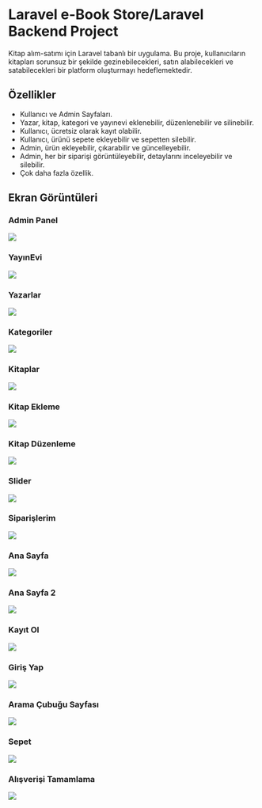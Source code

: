 # Laravel e-Book Store/Laravel Backend Project

Kitap alım-satımı için Laravel tabanlı bir uygulama. Bu proje, kullanıcıların kitapları sorunsuz bir şekilde gezinebilecekleri, satın alabilecekleri ve satabilecekleri bir platform oluşturmayı hedeflemektedir.

## Özellikler

- Kullanıcı ve Admin Sayfaları.
- Yazar, kitap, kategori ve yayınevi eklenebilir, düzenlenebilir ve silinebilir.
- Kullanıcı, ücretsiz olarak kayıt olabilir.
- Kullanıcı, ürünü sepete ekleyebilir ve sepetten silebilir.
- Admin, ürün ekleyebilir, çıkarabilir ve güncelleyebilir.
- Admin, her bir siparişi görüntüleyebilir, detaylarını inceleyebilir ve silebilir.
- Çok daha fazla özellik.


## Ekran Görüntüleri

<h3>Admin Panel</h3>

<img src='screenshots/Dashboard.png'>

<h3>YayınEvi</h3>

<img src='screenshots/Publishing House.png'>

<h3>Yazarlar</h3>

<img src='screenshots/Authors.png'>

<h3>Kategoriler</h3>

<img src='screenshots/Categories.png'>

<h3>Kitaplar</h3>

<img src='screenshots/Book List.png'>

<h3>Kitap Ekleme</h3>

<img src='screenshots/BookAdd.png'>

<h3>Kitap Düzenleme</h3>

<img src='screenshots/BookEdit.png'>

<h3>Slider</h3>

<img src='screenshots/Slider.png'>

<h3>Siparişlerim</h3>

<img src='screenshots/My Orders.png'>


<h3>Ana Sayfa</h3>

<img src='screenshots/Mainpage.png'>

<h3>Ana Sayfa 2</h3>

<img src='screenshots/Mainpage2.png'>

<h3>Kayıt Ol</h3>

<img src='screenshots/Register.png'>

<h3>Giriş Yap</h3>

<img src='screenshots/Login.png'>

<h3>Arama Çubuğu Sayfası</h3>

<img src='screenshots/Searchbar.png'>

<h3>Sepet</h3>

<img src='screenshots/Basket.png'>

<h3>Alışverişi Tamamlama</h3>

<img src='screenshots/Shopping Completion.png'>
